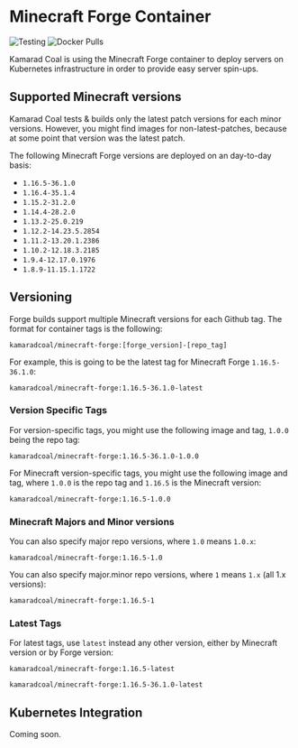 Minecraft Forge Container
==========================

![Testing](https://github.com/kamarad-coal/minecraft-forge/workflows/Testing/badge.svg?branch=master)
![Docker Pulls](https://img.shields.io/docker/pulls/kamaradcoal/minecraft-forge)

Kamarad Coal is using the Minecraft Forge container to deploy servers on Kubernetes infrastructure in order to provide easy server spin-ups.

## Supported Minecraft versions

Kamarad Coal tests & builds only the latest patch versions for each minor versions. However, you might find images for non-latest-patches, because at some point that version was the latest patch.

The following Minecraft Forge versions are deployed on an day-to-day basis:

- `1.16.5-36.1.0`
- `1.16.4-35.1.4`
- `1.15.2-31.2.0`
- `1.14.4-28.2.0`
- `1.13.2-25.0.219`
- `1.12.2-14.23.5.2854`
- `1.11.2-13.20.1.2386`
- `1.10.2-12.18.3.2185`
- `1.9.4-12.17.0.1976`
- `1.8.9-11.15.1.1722`

## Versioning

Forge builds support multiple Minecraft versions for each Github tag. The format for container tags is the following:

```
kamaradcoal/minecraft-forge:[forge_version]-[repo_tag]
```

For example, this is going to be the latest tag for Minecraft Forge `1.16.5-36.1.0`:

```
kamaradcoal/minecraft-forge:1.16.5-36.1.0-latest
```

### Version Specific Tags

For version-specific tags, you might use the following image and tag, `1.0.0` being the repo tag:

```
kamaradcoal/minecraft-forge:1.16.5-36.1.0-1.0.0
```

For Minecraft version-specific tags, you might use the following image and tag, where `1.0.0` is the repo tag and `1.16.5` is the Minecraft version:

```
kamaradcoal/minecraft-forge:1.16.5-1.0.0
```

### Minecraft Majors and Minor versions

You can also specify major repo versions, where `1.0` means `1.0.x`:

```
kamaradcoal/minecraft-forge:1.16.5-1.0
```

You can also specify major.minor repo versions, where `1` means `1.x` (all 1.x versions):

```
kamaradcoal/minecraft-forge:1.16.5-1
```

### Latest Tags

For latest tags, use `latest` instead any other version, either by Minecraft version or by Forge version:

```
kamaradcoal/minecraft-forge:1.16.5-latest
```

```
kamaradcoal/minecraft-forge:1.16.5-36.1.0-latest
```

## Kubernetes Integration

Coming soon.
